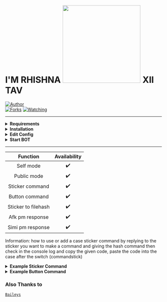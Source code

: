 # I'M RHISHNA  <img src="https://media.tenor.com/images/9e294084b51c743b04ec4c8061523adb/tenor.gif" width="250"> XII TAV

<a href="https://github.com/Rhishnaa"><img title="Author" src="https://img.shields.io/badge/Author-RHISHNA-red.svg?style=for-the-badge&logo=github" /></a>  
<a href="https://github.com/Rhishnaa/GithubBot/network/members"><img title="Forks" src="https://img.shields.io/github/forks/Rhishnaa/GithubBot?color=green&style=flat-square" /></a>
<a href="https://github.com/Rhishnaa/GithubBot/watchers"><img title="Watching" src="https://img.shields.io/github/watchers/Rhishnaa/GithubBot?label=watchers&color=blue&style=flat-square" /></a> <br>

---

<!-- Requirements -->
<details><summary><b>Requirements</b></summary><br>
  
* some text editor
* [node js](https://nodejs.org/en/)
* [git](https://git-scm.com/downloads)  
</details>

<!-- Installation -->
<details><summary><b>Installation</b></summary><br>
  
```bash
> git clone https://github.com/Rhishnaa/GithubBot
> cd GithubBot
> npm install
```
</details>

<!-- Edit -->
<details><summary><b>Edit Config</b></summary><br>
  
```bash
> "prefix": ".", 
> "apikey": "YOURAPIKEY",
```
  
you can get apikey for free [here](https://zenzapi.xyz/)
<br>
</details>

<!-- Start -->
<details><summary><b>Start BOT</b></summary><br>
  
```bash
> npm start
```
  
scan the QR code using your WhatsApp!
</details>

---

| Function | Availability |
| :------: | :----------: |
| Self mode     |      ✔️      |
| Public mode   |      ✔️      |
| Sticker command   |      ✔️      |
| Button command   |      ✔️      |
| Sticker to filehash   |      ✔️      |
| Afk pm response   |      ✔️      |
| Simi pm response   |      ✔️      |

Information: how to use or add a case sticker command by replying to the sticker you want to make a command and giving the hash command then check in the console log and copy the given code, paste the code into the case after the switch (commandstick)

<!-- Example -->
<details><summary><b>Example Sticker Command</b></summary><br>
  <img src="https://media.giphy.com/media/nZKKin2VF2SdfilNph/giphy.gif" width="260">
</details>
<details><summary><b>Example Button Command</b></summary><br>
  <img src="https://media.giphy.com/media/sNvX607VSAw8Eq2vqB/giphy.gif" width="260">
</details>

### Also Thanks to

  [`Baileys`](https://github.com/adiwajshing/Baileys)
